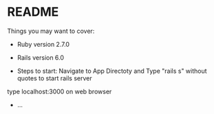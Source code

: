 # README


Things you may want to cover:

* Ruby version 2.7.0
* Rails version 6.0

* Steps to start: Navigate to App Directoty and Type "rails s" without quotes to start rails server

type localhost:3000 on web browser
* ...
